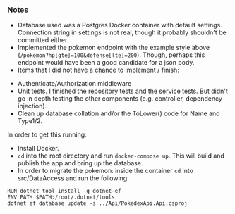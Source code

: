 ### Notes
- Database used was a Postgres Docker container with default settings. Connection string in settings is not real, though it probably shouldn't be committed either.
- Implemented the pokemon endpoint with the example style above (`/pokemon?hp[gte]=100&defense[lte]=200`). Though, perhaps this endpoint would have been a good candidate for a json body.
- Items that I did not have a chance to implement / finish:
* Authenticate/Authorization middleware
* Unit tests. I finished the repository tests and the service tests. But didn't go in depth testing the other components (e.g. controller, dependency injection).
* Clean up database collation and/or the ToLower() code for Name and Type1/2.

In order to get this running:
* Install Docker.
* `cd` into the root directory and run `docker-compose up`. This will build and publish the app and bring up the database.
* In order to migrate the pokemon: inside the container `cd` into src/DataAccess and run the following:
```
RUN dotnet tool install -g dotnet-ef
ENV PATH $PATH:/root/.dotnet/tools
dotnet ef database update -s ../Api/PokedexApi.Api.csproj
```